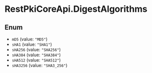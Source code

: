 # RestPkiCoreApi.DigestAlgorithms

## Enum

* `mD5` (value: `"MD5"`)
* `sHA1` (value: `"SHA1"`)
* `sHA256` (value: `"SHA256"`)
* `sHA384` (value: `"SHA384"`)
* `sHA512` (value: `"SHA512"`)
* `sHA3256` (value: `"SHA3_256"`)
